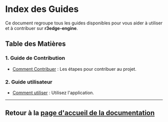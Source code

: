 # Index des Guides

Ce document regroupe tous les guides disponibles pour vous aider à utiliser et à contribuer sur **r3edge-engine**.

## Table des Matières

### 1. Guide de Contribution
- [Comment Contribuer](./contribution/index.md) : Les étapes pour contribuer au projet.

### 2. Guide utilisateur
- [Comment utiliser](./utilisateur/index.md) : Utilisez l'application.


---

## Retour à la [page d'accueil de la documentation](../index.md)

